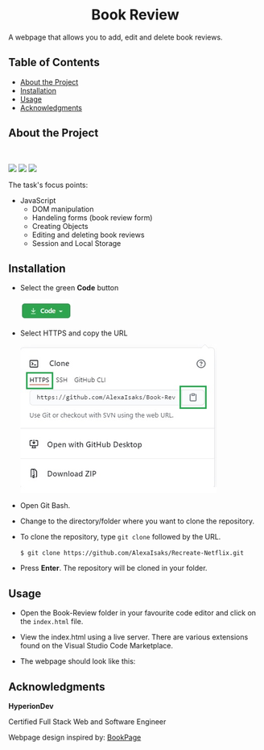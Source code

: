 <h1 align="center">Book Review</h1>

A webpage that allows you to add, edit and delete book reviews.

## Table of Contents

* [About the Project](#about-the-project)
* [Installation](#installation)
* [Usage](#usage)
* [Acknowledgments](#acknowledgments)

## About the Project

<br>

![](https://img.shields.io/badge/HTML-brightgreen) ![](https://img.shields.io/badge/SASS-green) ![](https://img.shields.io/badge/JavaSript-yellowgreen)

The task's focus points:

* JavaScript
  - DOM manipulation
  - Handeling forms (book review form)
  - Creating Objects
  - Editing and deleting book reviews
  - Session and Local Storage

## Installation

* Select the green **Code** button  

  ![code button](./readme-images/code-button.jpg)

* Select HTTPS and copy the URL 

  ![clone repo](./readme-images/clone.jpg) 

* Open Git Bash.
* Change to the directory/folder where you want to clone the repository.
* To clone the repository, type `git clone` followed by the URL. 

  `$ git clone https://github.com/AlexaIsaks/Recreate-Netflix.git`

* Press **Enter**. The repository will be cloned in your folder.

## Usage

* Open the Book-Review folder in your favourite code editor and click on the `index.html` file.

* View the index.html using a live server. There are various extensions found on the Visual Studio Code Marketplace. 

* The webpage should look like this:

## Acknowledgments

**HyperionDev**

Certified Full Stack Web and Software Engineer 

Webpage design inspired by:
[BookPage](https://bookpage.com/reviews)
